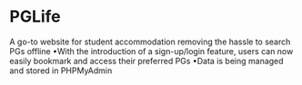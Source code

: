 # PGLife
A go-to website for student accommodation removing the hassle to search PGs offline
•With the introduction of a sign-up/login feature, users can now easily bookmark and
access their preferred PGs
•Data is being managed and stored in PHPMyAdmin
